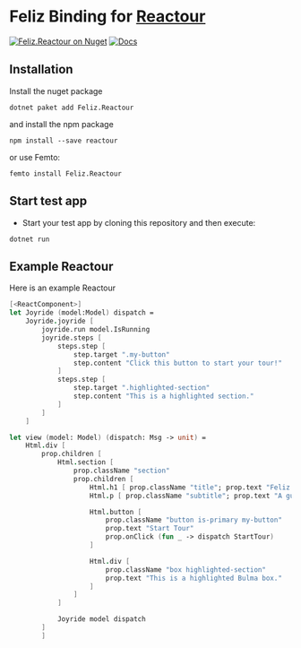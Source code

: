 # Feliz Binding for [Reactour](https://github.com/elrumordelaluz/reactour)

[![Feliz.Reactour on Nuget](https://buildstats.info/nuget/Feliz.Reactour)](https://www.nuget.org/packages/Feliz.Reactour/)
[![Docs](https://github.com/tforkmann/Feliz.Reactour/actions/workflows/Docs.yml/badge.svg)](https://github.com/tforkmann/Feliz.Reactour/actions/workflows/Docs.yml)

## Installation
Install the nuget package
```
dotnet paket add Feliz.Reactour
```

and install the npm package

```
npm install --save reactour
```

or use Femto:
```
femto install Feliz.Reactour
```

## Start test app

- Start your test app by cloning this repository and then execute:
```
dotnet run
```

## Example Reactour
Here is an example Reactour
```fs
[<ReactComponent>]
let Joyride (model:Model) dispatch =
    Joyride.joyride [
        joyride.run model.IsRunning
        joyride.steps [
            steps.step [
                step.target ".my-button"
                step.content "Click this button to start your tour!"
            ]
            steps.step [
                step.target ".highlighted-section"
                step.content "This is a highlighted section."
            ]
        ]
    ]

let view (model: Model) (dispatch: Msg -> unit) =
    Html.div [
        prop.children [
            Html.section [
                prop.className "section"
                prop.children [
                    Html.h1 [ prop.className "title"; prop.text "Feliz + Bulma + Joyride" ]
                    Html.p [ prop.className "subtitle"; prop.text "A guided tour example using Joyride." ]

                    Html.button [
                        prop.className "button is-primary my-button"
                        prop.text "Start Tour"
                        prop.onClick (fun _ -> dispatch StartTour)
                    ]

                    Html.div [
                        prop.className "box highlighted-section"
                        prop.text "This is a highlighted Bulma box."
                    ]
                ]
            ]

            Joyride model dispatch
        ]
        ]
```
